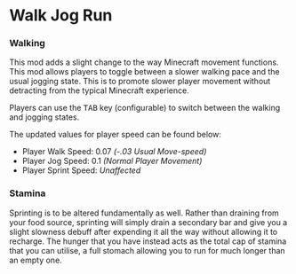 # Walk Jog Run

### Walking
This mod adds a slight change to the way Minecraft movement functions. 
This mod allows players to toggle between a slower walking pace and the usual jogging state.
This is to promote slower player movement without detracting from the typical Minecraft experience.

Players can use the <kbd>TAB</kbd> key (configurable) to switch between the walking and jogging states.

The updated values for player speed can be found below:
- Player Walk Speed: 0.07 *(-.03 Usual Move-speed)*
- Player Jog Speed: 0.1 *(Normal Player Movement)*
- Player Sprint Speed: *Unaffected*

### Stamina

Sprinting is to be altered fundamentally as well. Rather than draining from your food source, 
sprinting will simply drain a secondary bar and give you a slight slowness debuff after expending 
it all the way without allowing it to recharge. The hunger that you have instead acts as the 
total cap of stamina that you can utilise, a full stomach allowing you to run for much longer 
than an empty one.